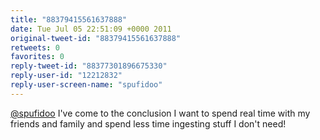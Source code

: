 ```yaml
---
title: "88379415561637888"
date: Tue Jul 05 22:51:09 +0000 2011
original-tweet-id: "88379415561637888"
retweets: 0
favorites: 0
reply-tweet-id: "88377301896675330"
reply-user-id: "12212832"
reply-user-screen-name: "spufidoo"
---
```

<a href="https://twitter.com/spufidoo">@spufidoo</a> I've come to the conclusion I want to spend real time with my friends and family and spend less time ingesting stuff I don't need!
